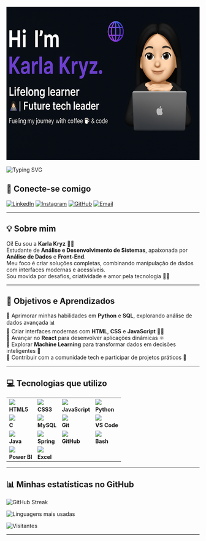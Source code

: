 <p align="center">
  <img src="karla.png" alt="Banner Karla Kryz" width="800" height="400"/>
</p>


![Typing SVG](https://readme-typing-svg.demolab.com?font=Fira+Code&size=25&pause=1000&color=F772D4&center=true&vCenter=true&width=1000&lines=👩‍💻+Me+chamo+Karla%2C+seja+bem-vindo(a)+ao+meu+GitHub!;📚+Aprendizado+constante+em+tecnologia;💡+Transformando+ideias+em+código+inovador!;🚀+Sempre+em+evolução+no+universo+digital!)
>





## 🤝 Conecte-se comigo

[![LinkedIn](https://img.shields.io/badge/LinkedIn-%230077B5.svg?style=flat&logo=linkedin&logoColor=white)](https://www.linkedin.com/in/karla-almeida-7761932b0/) 
[![Instagram](https://img.shields.io/badge/Instagram-%23E4405F.svg?style=flat&logo=instagram&logoColor=white)](https://www.instagram.com/karlinhakryzz/) 
[![GitHub](https://img.shields.io/badge/GitHub-%23000000.svg?style=flat&logo=github&logoColor=white)](https://github.com/karlakryz-codes) 
[![Email](https://img.shields.io/badge/Email-%23D14836.svg?style=flat&logo=gmail&logoColor=white)](mailto:karlakryz.codes@outlook.com)

---

## 💡 Sobre mim

Oi! Eu sou a **Karla Kryz** 👩‍💻  
Estudante de **Análise e Desenvolvimento de Sistemas**, apaixonada por **Análise de Dados** e **Front-End**.  
Meu foco é criar soluções completas, combinando manipulação de dados com interfaces modernas e acessíveis.  
Sou movida por desafios, criatividade e amor pela tecnologia 💜✨

---

## 🎯 Objetivos e Aprendizados

🔹 Aprimorar minhas habilidades em **Python** e **SQL**, explorando análise de dados avançada 📊  
🔹 Criar interfaces modernas com **HTML**, **CSS** e **JavaScript** 🧑‍🎨  
🔹 Avançar no **React** para desenvolver aplicações dinâmicas ⚛️  
🔹 Explorar **Machine Learning** para transformar dados em decisões inteligentes 🤖  
🔹 Contribuir com a comunidade tech e participar de projetos práticos 🤝  

---

## 💻 Tecnologias que utilizo

<div align="center">

| | | | |
|---|---|---|---|
| <img src="https://cdn.jsdelivr.net/gh/devicons/devicon/icons/html5/html5-original.svg" width="50"/> <br> **HTML5** | <img src="https://cdn.jsdelivr.net/gh/devicons/devicon/icons/css3/css3-original.svg" width="50"/> <br> **CSS3** | <img src="https://cdn.jsdelivr.net/gh/devicons/devicon/icons/javascript/javascript-original.svg" width="50"/> <br> **JavaScript** | <img src="https://cdn.jsdelivr.net/gh/devicons/devicon/icons/python/python-original.svg" width="50"/> <br> **Python** |
| <img src="https://cdn.jsdelivr.net/gh/devicons/devicon/icons/c/c-original.svg" width="50"/> <br> **C** | <img src="https://cdn.jsdelivr.net/gh/devicons/devicon/icons/mysql/mysql-original.svg" width="50"/> <br> **MySQL** | <img src="https://cdn.jsdelivr.net/gh/devicons/devicon/icons/git/git-original.svg" width="50"/> <br> **Git** | <img src="https://cdn.jsdelivr.net/gh/devicons/devicon/icons/vscode/vscode-original.svg" width="50"/> <br> **VS Code** |
| <img src="https://cdn.jsdelivr.net/gh/devicons/devicon/icons/java/java-original.svg" width="50"/> <br> **Java** | <img src="https://cdn.jsdelivr.net/gh/devicons/devicon/icons/spring/spring-original.svg" width="50"/> <br> **Spring** | <img src="https://cdn.jsdelivr.net/gh/devicons/devicon/icons/github/github-original.svg" width="50"/> <br> **GitHub** | <img src="https://cdn.jsdelivr.net/gh/devicons/devicon/icons/bash/bash-original.svg" width="50"/> <br> **Bash** |
| <img src="https://cdn.jsdelivr.net/gh/devicons/devicon/icons/powerbi/powerbi-original.svg" width="50"/> <br> **Power BI** | <img src="https://cdn.jsdelivr.net/gh/devicons/devicon/icons/excel/excel-original.svg" width="50"/> <br> **Excel** |  |  |

</div>




---

## 📊 Minhas estatísticas no GitHub

![GitHub Streak](https://github-readme-streak-stats.herokuapp.com/?user=karlakryz-codes&theme=radical)

![Linguagens mais usadas](https://github-readme-stats.vercel.app/api/top-langs/?username=karlakryz-codes&layout=compact&langs_count=8&theme=radical)

![Visitantes](https://komarev.com/ghpvc/?username=karlakryz-codes&label=Profile+visits&color=F772D4&style=flat)

---

<!--
karlakryz-codes/karlakryz-codes is a ✨ special ✨ repository because its `README.md` (this file) appears on your GitHub profile.
-->
